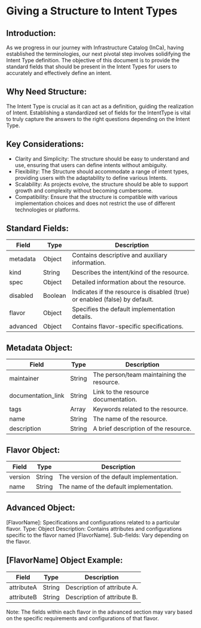 # Giving a Structure to Intent Types

## Introduction:
As we progress in our journey with Infrastructure Catalog (InCa), having established the terminologies, our next pivotal step involves solidifying the Intent Type definition. The objective of this document is to provide the standard fields that should be present in the Intent Types for users to accurately and effectively define an intent.

## Why Need Structure:
The Intent Type is crucial as it can act as a definition, guiding the realization of Intent. Establishing a standardized set of fields for the IntentType is vital to truly capture the answers to the right questions depending on the Intent Type.

## Key Considerations:
- Clarity and Simplicity: The structure should be easy to understand and use, ensuring that users can define intents without ambiguity.
- Flexibility: The Structure should accommodate a range of intent types, providing users with the adaptability to define various Intents.
- Scalability: As projects evolve, the structure should be able to support growth and complexity without becoming cumbersome.
- Compatibility: Ensure that the structure is compatible with various implementation choices and does not restrict the use of different technologies or platforms.

## Standard Fields:
| Field     | Type   | Description                                               |
|-----------|--------|-----------------------------------------------------------|
| metadata  | Object | Contains descriptive and auxiliary information.           |
| kind      | String | Describes the intent/kind of the resource.                |
| spec      | Object | Detailed information about the resource.                   |
| disabled  | Boolean| Indicates if the resource is disabled (true) or enabled (false) by default. |
| flavor    | Object | Specifies the default implementation details.             |
| advanced  | Object | Contains flavor-specific specifications.                   |

## Metadata Object:
| Field             | Type   | Description                                |
|-------------------|--------|--------------------------------------------|
| maintainer        | String | The person/team maintaining the resource.  |
| documentation_link| String | Link to the resource documentation.        |
| tags              | Array  | Keywords related to the resource.           |
| name              | String | The name of the resource.                   |
| description       | String | A brief description of the resource.       |

## Flavor Object:
| Field   | Type   | Description                                |
|---------|--------|--------------------------------------------|
| version | String | The version of the default implementation.|
| name    | String | The name of the default implementation.   |

## Advanced Object:
[FlavorName]: Specifications and configurations related to a particular flavor.
Type: Object
Description: Contains attributes and configurations specific to the flavor named [FlavorName].
Sub-fields: Vary depending on the flavor.

## [FlavorName] Object Example:
| Field      | Type   | Description            |
|------------|--------|------------------------|
| attributeA | String | Description of attribute A. |
| attributeB | String | Description of attribute B. |

Note: The fields within each flavor in the advanced section may vary based on the specific requirements and configurations of that flavor.
